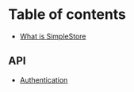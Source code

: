 # Table of contents

* [What is SimpleStore](README.md)

## API

* [Authentication](api/authentication.md)

